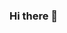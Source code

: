 ### Hi there 👋

<!--
- 🔭 I’m currently working on building some projects
- 🌱 I’m currently learning web development & Data Science
- 👯 I’m looking to collaborate on various projects
- 🤔 I’m looking for help with a roadmap as I am a freshmen
- 📫 How to reach me: srounak161@gmail.com
-->
